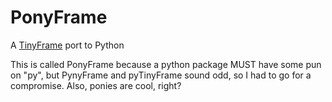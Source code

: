 # PonyFrame

A [TinyFrame](https://github.com/MightyPork/TinyFrame) port to Python

This is called PonyFrame because a python package MUST have some pun on "py", but PynyFrame and pyTinyFrame sound odd, so I had to go for a compromise. Also, ponies are cool, right?
